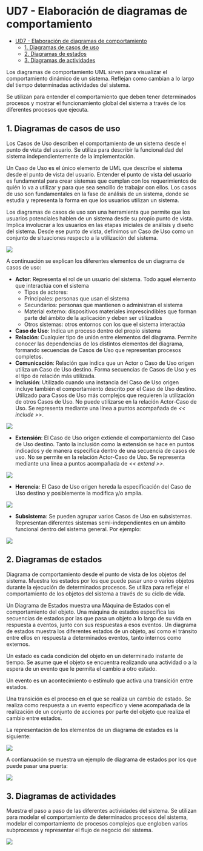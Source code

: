 # UD7 - Elaboración de diagramas de comportamiento

- [UD7 - Elaboración de diagramas de comportamiento](#ud7---elaboración-de-diagramas-de-comportamiento)
  - [1. Diagramas de casos de uso](#1-diagramas-de-casos-de-uso)
  - [2. Diagramas de estados](#2-diagramas-de-estados)
  - [3. Diagramas de actividades](#3-diagramas-de-actividades)

Los diagramas de comportamiento UML sirven para visualizar el comportamiento dinámico de un sistema. Reflejan como cambian a lo largo del tiempo determinadas actividades del sistema.

Se utilizan para entender el comportamiento que deben tener determinados procesos y mostrar el funcionamiento global del sistema a través de los diferentes procesos que ejecuta.


## 1. Diagramas de casos de uso

Los Casos de Uso describen el comportamiento de un sistema desde el punto de vista del usuario. Se utiliza para describir la funcionalidad del sistema independientemente de la implementación.

Un Caso de Uso es el único elemento de UML que describe el sistema desde el punto de vista del usuario. Entender el punto de vista del usuario es fundamental para crear sistemas que cumplan con los requerimientos de quién lo va a utilizar y para que sea sencillo de trabajar con ellos. Los casos de uso son fundamentales en la fase de análisis de un sistema, donde se estudia y representa la forma en que los usuarios utilizan un sistema.

Los diagramas de casos de uso son una herramienta que permite que los usuarios potenciales hablen de un sistema desde su propio punto de vista. Implica involucrar a los usuarios en las etapas iniciales de análisis y diseño del sistema. Desde ese punto de vista, definimos un Caso de Uso como un conjunto de situaciones respecto a la utilización del sistema.

![](img/EjemploCasoUso.png)

A continuación se explican los diferentes elementos de un diagrama de casos de uso:

- **Actor**: Representa el rol de un usuario del sistema. Todo aquel elemento que interactúa con el sistema
    - Tipos de actores:
    - Principales: personas que usan el sistema
    - Secundarios: personas que mantienen o administran el sistema
    - Material externo: dispositivos materiales imprescindibles que forman parte del ámbito de la aplicación y deben ser utilizados
    - Otros sistemas: otros entornos con los que el sistema interactúa
- **Caso de Uso**: Indica un proceso dentro del propio sistema
- **Relación**: Cualquier tipo de unión entre elementos del diagrama. Permite conocer las dependencias de los distintos elementos del diagrama, formando secuencias de Casos de Uso que representan procesos completos.
- **Comunicación**: Relación que indica que un Actor o Caso de Uso origen utiliza un Caso de Uso destino. Forma secuencias de Casos de Uso y es el tipo de relación más utilizada.
- **Inclusión**: Utilizado cuando una instancia del Caso de Uso origen incluye también el comportamiento descrito por el Caso de Uso destino. Utilizado para Casos de Uso más complejos que requieren la utilización de otros Casos de Uso. No puede utilizarse en la relación Actor-Caso de Uso. Se representa mediante una línea a puntos acompañada de _<< include >>_.

![](img/CasoInclude.png)

- **Extensión**: El Caso de Uso origen extiende el comportamiento del Caso de Uso destino. Tanto la inclusión como la extensión se hace en puntos indicados y de manera específica dentro de una secuencia de casos de uso. No se permite en la relación Actor-Caso de Uso. Se representa mediante una línea a puntos acompañada de _<< extend >>_.

![](img/CasoUsoExtend.png)

- **Herencia**: El Caso de Uso origen hereda la especificación del Caso de Uso destino y posiblemente la modifica y/o amplía.

![](img/casoHerencia.png)

- **Subsistema**: Se pueden agrupar varios Casos de Uso en subsistemas. Representan diferentes sistemas semi-independientes en un ámbito funcional dentro del sistema general. Por ejemplo: 

![](img/CasoDeUso.png)

## 2. Diagramas de estados

Diagrama de comportamiento desde el punto de vista de los objetos del sistema. Muestra los estados por los que puede pasar uno o varios objetos durante la ejecución de determinados procesos. Se utiliza para reflejar el comportamiento de los objetos del sistema a través de su ciclo de vida.

Un Diagrama de Estados muestra una Máquina de Estados con el comportamiento del objeto. Una máquina de estados especifica las secuencias de estados por las que pasa un objeto a lo largo de su vida en respuesta a eventos, junto con sus respuestas a esos eventos. Un diagrama de estados muestra los diferentes estados de un objeto, así como el tránsito entre ellos en respuesta a determinados eventos, tanto internos como externos.

Un estado es cada condición del objeto en un determinado instante de tiempo. Se asume que el objeto se encuentra realizando una actividad o a la espera de un evento que le permita el cambio a otro estado.

Un evento es un acontecimiento o estímulo que activa una transición entre estados. 

Una transición es el proceso en el que se realiza un cambio de estado. Se realiza como respuesta a un evento específico y viene acompañada de la realización de un conjunto de acciones por parte del objeto que realiza el cambio entre estados.

La representación de los elementos de un diagrama de estados es la siguiente:

![](img/DiagramaEstados.png)

A contianuación se muestra un ejemplo de diagrama de estados por los que puede pasar una puerta:

![](img/EstadosPuerta.png)

## 3. Diagramas de actividades

Muestra el paso a paso de las diferentes actividades del sistema. Se utilizan para modelar el comportamiento de determinados procesos del sistema, modelar el comportamiento de procesos complejos que engloben varios subprocesos y representar el flujo de negocio del sistema.

![](img/DiagramaFlujo.png)

